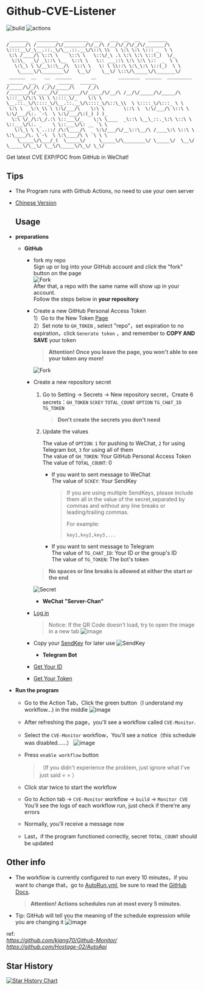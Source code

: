 # Github-CVE-Listener

![bulid](https://img.shields.io/badge/build-passing-brightgreen)
![actions](https://img.shields.io/badge/running%20on-Github%20Actions-orange)

```
 _______   ________  _________  ___   ___  __  __   _______                                                   
/______/\ /_______/\/________/\/__/\ /__/\/_/\/_/\/_______/\                                                  
\::::__\/_\__.::._\/\__.::.__\/\::\ \\  \ \:\ \:\ \::: _  \ \                                                 
 \:\ /____/\ \::\ \    \::\ \   \::\/_\ .\ \:\ \:\ \::(_)  \/_                                                
  \:\\_  _\/ _\::\ \__  \::\ \   \:: ___::\ \:\ \:\ \::  _  \ \                                               
   \:\_\ \ \/__\::\__/\  \::\ \   \: \ \\::\ \:\_\:\ \::(_)  \ \                                              
    \_____\/\________\/   \__\/    \__\/ \::\/\_____\/\_______\/                                              
 ______  __   __  ______       __        ________  ______  _________  ______  ___   __   ______  ______       
/_____/\/_/\ /_/\/_____/\     /_/\      /_______/\/_____/\/________/\/_____/\/__/\ /__/\/_____/\/_____/\      
\:::__\/\:\ \\ \ \::::_\/_    \:\ \     \__.::._\/\::::_\/\__.::.__\/\::::_\/\::\_\\  \ \::::_\/\:::_ \ \     
 \:\ \  _\:\ \\ \ \:\/___/\    \:\ \       \::\ \  \:\/___/\ \::\ \   \:\/___/\:. `-\  \ \:\/___/\:(_) ) )_   
  \:\ \/_/\:\_/.:\ \::___\/_    \:\ \____  _\::\ \__\_::._\:\ \::\ \   \::___\/\:. _    \ \::___\/\: __ `\ \  
   \:\_\ \ \ ..::/ /\:\____/\    \:\/___/\/__\::\__/\ /____\:\ \::\ \   \:\____/\. \`-\  \ \:\____/\ \ `\ \ \ 
    \_____\/\___/_(  \_____\/     \_____\/\________\/ \_____\/  \__\/    \_____\/\__\/ \__\/\_____\/\_\/ \_\/ 
```

Get latest CVE EXP/POC from GitHub in WeChat!

## Tips

* The Program runs with Github Actions, no need to use your own server

* [Chinese Version](https://github.com/Kira-Pgr/Github-CVE-Listener/blob/main/README_ZH.md)
  
  ## Usage

* **preparations**
  
  * **GitHub**
    
    * fork my repo   
      Sign up or log into your GitHub account and click the "fork" button on the page  
      ![Fork](https://github.com/Kira-Pgr/Github-CVE-Listener/blob/main/Images/Fork.png)  
      After that, a repo with the same name will show up in your account.   
      Follow the steps below in **your repository**
    
    * Create a new GitHub Personal Access Token    
        1）Go to the New Token [Page](https://github.com/settings/tokens/new)  
        2）Set note to `GH_TOKEN` , select "repo"，set expiration to no expiration，click `Generate token` ，and remember to **COPY AND SAVE** your token  
      
      > **Attention! Once you leave the page, you won't able to see your token any more!**  
      
        ![Fork](https://github.com/Kira-Pgr/Github-CVE-Listener/blob/main/Images/Token.png)
    
    * Create a new repository secret   
      
      1. Go to Setting -> Secrets -> New repository secret，Create 6 secrets：`GH_TOKEN` `SCKEY`  `TOTAL_COUNT` `OPTION` `TG_CHAT_ID` `TG_TOKEN`
         
         > **Don't create the secrets you don't need**
      
      2. Update the values  
         
         The value of `OPTION`: `1` for pushing to WeChat, `2` for using Telegram bot,  `3` for using all of them    
         The value of  `GH_TOKEN`: Your GitHub Personal Access Token  
         The value of  `TOTAL_COUNT`: 0     
         
         * If you want to sent message to WeChat      
           The value of  `SCKEY`: Your SendKey   
           
           > If you are using multiple SendKeys, please include them all in the value of the secret,separated by commas and without any line breaks or leading/trailing commas.
           > 
           > For example:
           > 
           > ```
           > key1,key2,key3,...
           > ```
         
         * If you want to sent message to Telegram     
           The value of `TG_CHAT_ID`: Your ID or the group's ID    
           The value of `TG_TOKEN`: The bot's token
      
      > **No spaces or line breaks is allowed at either the start or the end**  
      
        ![Secret](https://github.com/Kira-Pgr/Github-CVE-Listener/blob/main/Images/Secret.png)
      
      * **WeChat ”Server-Chan“**
    
    * [Log in](https://sct.ftqq.com/login)
      
      > Notice: If the QR Code doesn't load, try to open the image in a new tab
      > ![image](https://github.com/Kira-Pgr/Github-CVE-Listener/blob/main/Images/Login.png)
    
    * Copy your [SendKey](https://sct.ftqq.com/sendkey) for later use
      ![SendKey](https://github.com/Kira-Pgr/Github-CVE-Listener/blob/main/Images/SendKey.png)
      
      * **Telegram Bot**   
    
    * [Get Your ID](https://telegram.me/myidbot)    
    
    * [Get Your Token](https://telegram.me/BotFather)    

* **Run the program**
  
  * Go to the Action Tab，Click the green button（I understand my workflow...) in the middle
    ![image](https://user-images.githubusercontent.com/36188023/207883085-f9345925-734a-48db-a7c6-693b0eabd7b8.png)
  
  * After refreshing the page，you'll see a workflow called `CVE-Monitor`.
  
  * Select the `CVE-Monitor` workflow，You'll see a notice（this schedule was disabled......）
    ![image](https://user-images.githubusercontent.com/36188023/207883473-e1b6a053-54b5-4c4e-85f7-fef549672cd0.png)
  
  * Press `enable workflow` button
    
    > （If you didn't experience the problem, just ignore what I've just said = = ）  
  
  * Click star twice to start the workflow
  
  * Go to Action tab -> `CVE-Monitor` workflow -> `build` -> `Monitor CVE` You'll see the logs of each workflow run, just check if there're any errors
  
  * Normally, you'll receive a message now
  
  * Last，if the program functioned correctly, secret `TOTAL_COUNT` should be updated 

## Other info

* The workflow is currently configured to run every 10 minutes，if you want to change that，go to [AutoRun.yml](https://github.com/Kira-Pgr/Github-CVE-Listener/blob/main/.github/workflows/AutoRun.yml), be sure to read the [GitHub Docs](https://docs.github.com/en/actions/reference/events-that-trigger-workflows#scheduled-events).
  
  > **Attention! Actions schedules run at most every 5 minutes.**

* Tip: GitHub will tell you the meaning of the schedule expression while you are changing it
  ![image](https://github.com/Kira-Pgr/Github-CVE-Listener/blob/main/Images/schedule.png)  

ref:   
*https://github.com/kiang70/Github-Monitor/*  
*https://github.com/Hostage-02/AutoApi*

## Star History

[![Star History Chart](https://api.star-history.com/svg?repos=Kira-Pgr/Github-CVE-Listener&type=Date)](https://star-history.com/#Kira-Pgr/Github-CVE-Listener&Date)
